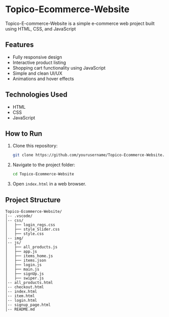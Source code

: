 # Topico-Ecommerce-Website
Topico-E-commerce-Website is a simple e-commerce web project built using HTML, CSS, and JavaScript 

## Features
- Fully responsive design
- Interactive product listing
- Shopping cart functionality using JavaScript
- Simple and clean UI/UX
- Animations and hover effects

## Technologies Used
- HTML 
- CSS 
- JavaScript 

## How to Run
1. Clone this repository:
   ```bash
   git clone https://github.com/yourusername/Topico-Ecommerce-Website.git
   ```
2. Navigate to the project folder:
   ```bash
   cd Topico-Ecommerce-Website
   ```
3. Open `index.html` in a web browser.

## Project Structure
```
Topico-Ecommerce-Website/
│-- .vscode/
│-- css/
│   ├── login_regs.css
│   ├── style_Slider.css
│   ├── style.css
│-- img/
│-- js/
│   ├── all_products.js
│   ├── app.js
│   ├── items_home.js
│   ├── items.json
│   ├── login.js
│   ├── main.js
│   ├── signUp.js
│   ├── swiper.js
│-- all_products.html
│-- checkout.html
│-- index.html
│-- item.html
│-- login.html
│-- signup_page.html
│-- README.md
```


